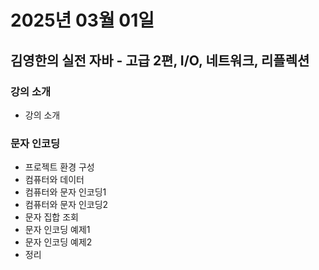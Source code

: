 # 2025년 03월 01일

## 김영한의 실전 자바 - 고급 2편, I/O, 네트워크, 리플렉션

### 강의 소개

- 강의 소개

### 문자 인코딩

- 프로젝트 환경 구성
- 컴퓨터와 데이터
- 컴퓨터와 문자 인코딩1
- 컴퓨터와 문자 인코딩2
- 문자 집합 조회
- 문자 인코딩 예제1
- 문자 인코딩 예제2
- 정리
